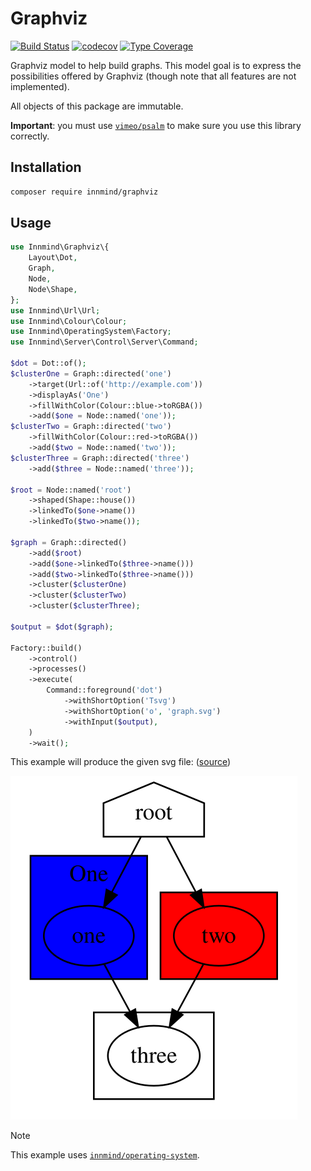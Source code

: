 # Graphviz

[![Build Status](https://github.com/innmind/graphviz/workflows/CI/badge.svg?branch=master)](https://github.com/innmind/graphviz/actions?query=workflow%3ACI)
[![codecov](https://codecov.io/gh/innmind/graphviz/branch/develop/graph/badge.svg)](https://codecov.io/gh/innmind/graphviz)
[![Type Coverage](https://shepherd.dev/github/innmind/graphviz/coverage.svg)](https://shepherd.dev/github/innmind/graphviz)

Graphviz model to help build graphs. This model goal is to express the possibilities offered by Graphviz (though note that all features are not implemented).

All objects of this package are immutable.

**Important**: you must use [`vimeo/psalm`](https://packagist.org/packages/vimeo/psalm) to make sure you use this library correctly.

## Installation

```sh
composer require innmind/graphviz
```

## Usage

```php
use Innmind\Graphviz\{
    Layout\Dot,
    Graph,
    Node,
    Node\Shape,
};
use Innmind\Url\Url;
use Innmind\Colour\Colour;
use Innmind\OperatingSystem\Factory;
use Innmind\Server\Control\Server\Command;

$dot = Dot::of();
$clusterOne = Graph::directed('one')
    ->target(Url::of('http://example.com'))
    ->displayAs('One')
    ->fillWithColor(Colour::blue->toRGBA())
    ->add($one = Node::named('one'));
$clusterTwo = Graph::directed('two')
    ->fillWithColor(Colour::red->toRGBA())
    ->add($two = Node::named('two'));
$clusterThree = Graph::directed('three')
    ->add($three = Node::named('three'));

$root = Node::named('root')
    ->shaped(Shape::house())
    ->linkedTo($one->name())
    ->linkedTo($two->name());

$graph = Graph::directed()
    ->add($root)
    ->add($one->linkedTo($three->name()))
    ->add($two->linkedTo($three->name()))
    ->cluster($clusterOne)
    ->cluster($clusterTwo)
    ->cluster($clusterThree);

$output = $dot($graph);

Factory::build()
    ->control()
    ->processes()
    ->execute(
        Command::foreground('dot')
            ->withShortOption('Tsvg')
            ->withShortOption('o', 'graph.svg')
            ->withInput($output),
    )
    ->wait();
```

This example will produce the given svg file: ([source](graph.dot))

![](graph.svg)

> [!NOTE]
> This example uses [`innmind/operating-system`](https://packagist.org/packages/innmind/operating-system).
